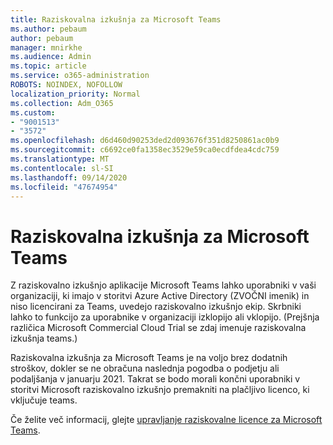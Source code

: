 ```yaml
---
title: Raziskovalna izkušnja za Microsoft Teams
ms.author: pebaum
author: pebaum
manager: mnirkhe
ms.audience: Admin
ms.topic: article
ms.service: o365-administration
ROBOTS: NOINDEX, NOFOLLOW
localization_priority: Normal
ms.collection: Adm_O365
ms.custom:
- "9001513"
- "3572"
ms.openlocfilehash: d6d460d90253ded2d093676f351d8250861ac0b9
ms.sourcegitcommit: c6692ce0fa1358ec3529e59ca0ecdfdea4cdc759
ms.translationtype: MT
ms.contentlocale: sl-SI
ms.lasthandoff: 09/14/2020
ms.locfileid: "47674954"
---
```

# <a name="microsoft-teams-exploratory-experience"></a>Raziskovalna izkušnja za Microsoft Teams

Z raziskovalno izkušnjo aplikacije Microsoft Teams lahko uporabniki v vaši organizaciji, ki imajo v storitvi Azure Active Directory (ZVOČNI imenik) in niso licencirani za Teams, uvedejo raziskovalno izkušnjo ekip. Skrbniki lahko to funkcijo za uporabnike v organizaciji izklopijo ali vklopijo. (Prejšnja različica Microsoft Commercial Cloud Trial se zdaj imenuje raziskovalna izkušnja teams.)

Raziskovalna izkušnja za Microsoft Teams je na voljo brez dodatnih stroškov, dokler se ne obračuna naslednja pogodba o podjetju ali podaljšanja v januarju 2021. Takrat se bodo morali končni uporabniki v storitvi Microsoft raziskovalno izkušnjo premakniti na plačljivo licenco, ki vključuje teams.

Če želite več informacij, glejte [upravljanje raziskovalne licence za Microsoft Teams](https://docs.microsoft.com/microsoftteams/teams-exploratory/).
